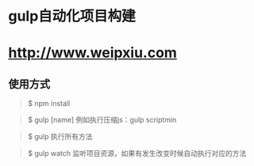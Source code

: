 # gulp自动化项目构建

# http://www.weipxiu.com

<h2>使用方式</h2>

> $ npm install

> $ gulp [name] 例如执行压缩js：gulp scriptmin

> $ gulp 执行所有方法

> $ gulp watch 监听项目资源，如果有发生改变时候自动执行对应的方法







